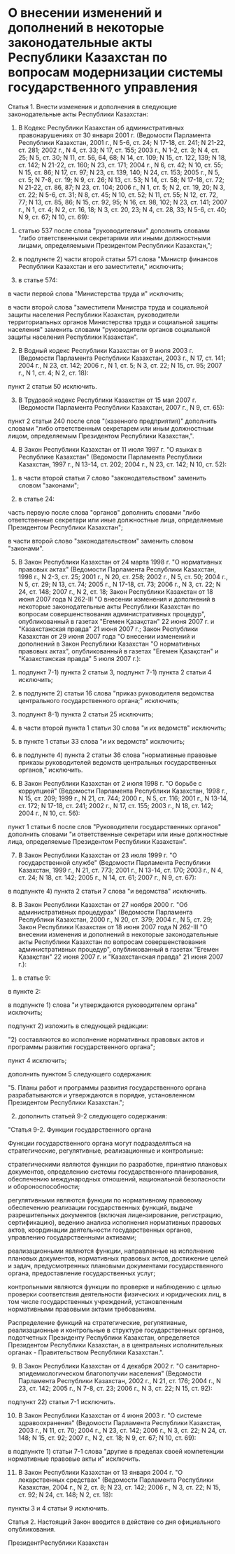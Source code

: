 # О внесении изменений и дополнений в некоторые законодательные акты Республики Казахстан по вопросам модернизации системы государственного управления

Статья 1. Внести изменения и дополнения в следующие законодательные акты Республики Казахстан:

1. В Кодекс Республики Казахстан об административных правонарушениях от 30 января 2001 г. (Ведомости Парламента Республики Казахстан, 2001 г., N 5-6, ст. 24; N 17-18, ст. 241; N 21-22, ст. 281; 2002 г., N 4, ст. 33; N 17, ст. 155; 2003 г., N 1-2, ст. 3; N 4, ст. 25; N 5, ст. 30; N 11, ст. 56, 64, 68; N 14, ст. 109; N 15, ст. 122, 139; N 18, ст. 142; N 21-22, ст. 160; N 23, ст. 171; 2004 г., N 6, ст. 42; N 10, ст. 55; N 15, ст. 86; N 17, ст. 97; N 23, ст. 139, 140; N 24, ст. 153; 2005 г., N 5, ст. 5; N 7-8, ст. 19; N 9, ст. 26; N 13, ст. 53; N 14, ст. 58; N 17-18, ст. 72; N 21-22, ст. 86, 87; N 23, ст. 104; 2006 г., N 1, ст. 5; N 2, ст. 19, 20; N 3, ст. 22; N 5-6, ст. 31; N 8, ст. 45; N 10, ст. 52; N 11, ст. 55; N 12, ст. 72, 77; N 13, ст. 85, 86; N 15, ст. 92, 95; N 16, ст. 98, 102; N 23, ст. 141; 2007 г., N 1, ст. 4; N 2, ст. 16, 18; N 3, ст. 20, 23; N 4, ст. 28, 33; N 5-6, ст. 40; N 9, ст. 67; N 10, ст. 69):

1) статью 537 после слова "руководителями" дополнить словами "либо ответственными секретарями или иными должностными лицами, определяемыми Президентом Республики Казахстан,";

2) в подпункте 2) части второй статьи 571 слова "Министр финансов Республики Казахстан и его заместители," исключить;

3) в статье 574:

в части первой слова "Министерства труда и" исключить;

в части второй слова "заместители Министра труда и социальной защиты населения Республики Казахстан, руководители территориальных органов Министерства труда и социальной защиты населения" заменить словами "руководители органов социальной защиты населения Республики Казахстан".

2. В Водный кодекс Республики Казахстан от 9 июля 2003 г. (Ведомости Парламента Республики Казахстан, 2003 г., N 17, ст. 141; 2004 г., N 23, ст. 142; 2006 г., N 1, ст. 5; N 3, ст. 22; N 15, ст. 95; 2007 г., N 1, ст. 4; N 2, ст. 18):

пункт 2 статьи 50 исключить.

3. В Трудовой кодекс Республики Казахстан от 15 мая 2007 г. (Ведомости Парламента Республики Казахстан, 2007 г., N 9, ст. 65):

пункт 2 статьи 240 после слов "(казенного предприятия)" дополнить словами "либо ответственным секретарем или иным должностным лицом, определяемым Президентом Республики Казахстан,".

4. В Закон Республики Казахстан от 11 июля 1997 г. "О языках в Республике Казахстан" (Ведомости Парламента Республики Казахстан, 1997 г., N 13-14, ст. 202; 2004 г., N 23, ст. 142; N 10, ст. 52):

1) в части второй статьи 7 слово "законодательством" заменить словом "законами";

2) в статье 24:

часть первую после слова "органов" дополнить словами "либо ответственные секретари или иные должностные лица, определяемые Президентом Республики Казахстан";

в части второй слово "законодательством" заменить словом "законами".

5. В Закон Республики Казахстан от 24 марта 1998 г. "О нормативных правовых актах" (Ведомости Парламента Республики Казахстан, 1998 г., N 2-3, ст. 25; 2001 г., N 20, ст. 258; 2002 г., N 5, ст. 50; 2004 г., N 5, ст. 29; N 13, ст. 74; 2005 г., N 17-18, ст. 73; 2006 г., N 3, ст. 22; N 24, ст. 148; 2007 г., N 2, ст. 18; Закон Республики Казахстан от 18 июня 2007 года N 262-III "О внесении изменения и дополнений в некоторые законодательные акты Республики Казахстан по вопросам совершенствования административных процедур", опубликованный в газетах "Егемен Қазақстан" 22 июня 2007 г. и "Казахстанская правда" 21 июня 2007 г.; Закон Республики Казахстан от 29 июня 2007 года "О внесении изменений и дополнений в Закон Республики Казахстан "О нормативных правовых актах", опубликованный в газетах "Егемен Қазақстан" и "Казахстанская правда" 5 июля 2007 г.):

1) подпункт 7-1) пункта 2 статьи 3, подпункт 7-1) пункта 2 статьи 4 исключить;

2) в подпункте 2) статьи 16 слова "приказ руководителя ведомства центрального государственного органа;" исключить;

3) подпункт 8-1) пункта 2 статьи 25 исключить;

4) в части второй пункта 1 статьи 30 слова "и их ведомств" исключить;

5) в пункте 1 статьи 33 слова "и их ведомств" исключить;

6) в подпункте 4) пункта 2 статьи 36 слова "нормативные правовые приказы руководителей ведомств центральных государственных органов," исключить.

6. В Закон Республики Казахстан от 2 июля 1998 г. "О борьбе с коррупцией" (Ведомости Парламента Республики Казахстан, 1998 г., N 15, ст. 209; 1999 г., N 21, ст. 744; 2000 г., N 5, ст. 116; 2001 г., N 13-14, ст. 172; N 17-18, ст. 241; 2002 г., N 17, ст. 155; 2003 г., N 18, ст. 142; 2004 г., N 10, ст. 56):

пункт 1 статьи 6 после слов "Руководители государственных органов" дополнить словами "и ответственные секретари или иные должностные лица, определяемые Президентом Республики Казахстан".

7. В Закон Республики Казахстан от 23 июля 1999 г. "О государственной службе" (Ведомости Парламента Республики Казахстан, 1999 г., N 21, ст. 773; 2001 г., N 13-14, ст. 170; 2003 г., N 4, ст. 24; N 18, ст. 142; 2005 г., N 14, ст. 61; 2007 г., N 9, ст. 67):

в подпункте 4) пункта 2 статьи 7 слова "и ведомства" исключить.

8. В Закон Республики Казахстан от 27 ноября 2000 г. "Об административных процедурах" (Ведомости Парламента Республики Казахстан, 2000 г., N 20, ст. 379; 2004 г., N 5, ст. 29; Закон Республики Казахстан от 18 июня 2007 года N 262-III "О внесении изменения и дополнений в некоторые законодательные акты Республики Казахстан по вопросам совершенствования административных процедур", опубликованный в газетах "Егемен Қазақстан" 22 июня 2007 г. и "Казахстанская правда" 21 июня 2007 г.):

1) в статье 9:

в пункте 2:

в подпункте 1) слова "и утверждаются руководителем органа" исключить;

подпункт 2) изложить в следующей редакции:

"2) составляются во исполнение нормативных правовых актов и программы развития государственного органа";

пункт 4 исключить;

дополнить пунктом 5 следующего содержания:

"5. Планы работ и программы развития государственного органа разрабатываются и утверждаются в порядке, установленном Президентом Республики Казахстан.";

2) дополнить статьей 9-2 следующего содержания:

"Статья 9-2. Функции государственного органа

Функции государственного органа могут подразделяться на стратегические, регулятивные, реализационные и контрольные:

стратегическими являются функции по разработке, принятию плановых документов, определению системы государственного планирования, обеспечению международных отношений, национальной безопасности и обороноспособности;

регулятивными являются функции по нормативному правовому обеспечению реализации государственных функций, выдаче разрешительных документов (включая лицензирование, регистрацию, сертификацию), ведению анализа исполнения нормативных правовых актов, координации деятельности государственных органов, управлению государственными активами;

реализационными являются функции, направленные на исполнение плановых документов, нормативных правовых актов, достижение целей и задач, предусмотренных плановыми документами государственного органа, предоставление государственных услуг;

контрольными являются функции по проверке и наблюдению с целью проверки соответствия деятельности физических и юридических лиц, в том числе государственных учреждений, установленным нормативными правовыми актами требованиям.

Распределение функций на стратегические, регулятивные, реализационные и контрольные в структуре государственных органов, подотчетных Президенту Республики Казахстан, определяется Президентом Республики Казахстан, а в центральных исполнительных органах - Правительством Республики Казахстан.".

9. В Закон Республики Казахстан от 4 декабря 2002 г. "О санитарно-эпидемиологическом благополучии населения" (Ведомости Парламента Республики Казахстан, 2002 г., N 21, ст. 176; 2004 г., N 23, ст. 142; 2005 г., N 7-8, ст. 23; 2006 г., N 3, ст. 22; N 15, ст. 92):

подпункт 22) статьи 7-1 исключить.

10. В Закон Республики Казахстан от 4 июня 2003 г. "О системе здравоохранения" (Ведомости Парламента Республики Казахстан, 2003 г., N 11, ст. 70; 2004 г., N 23, ст. 142; 2006 г., N 3, ст. 22; N 24, ст. 148; N 15, ст. 92; 2007 г., N 2, ст. 18; N 9, ст. 67; N 10, ст. 69):

в подпункте 1) статьи 7-1 слова "другие в пределах своей компетенции нормативные правовые акты и" исключить.

11. В Закон Республики Казахстан от 13 января 2004 г. "О лекарственных средствах" (Ведомости Парламента Республики Казахстан, 2004 г., N 2, ст. 8; N 23, ст. 142; 2006 г., N 3, ст. 22; N 15, ст. 92; N 24, ст. 148; N 2, ст. 18):

пункты 3 и 4 статьи 9 исключить.

Статья 2. Настоящий Закон вводится в действие со дня официального опубликования.

ПрезидентРеспублики Казахстан


